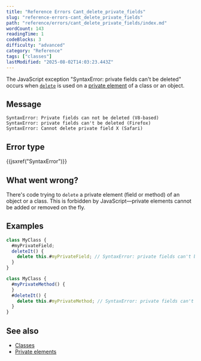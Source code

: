 ```yaml
---
title: "Reference Errors Cant_delete_private_fields"
slug: "reference-errors-cant_delete_private_fields"
path: "reference/errors/cant_delete_private_fields/index.md"
wordCount: 143
readingTime: 1
codeBlocks: 3
difficulty: "advanced"
category: "Reference"
tags: ["classes"]
lastModified: "2025-08-02T14:03:23.443Z"
---
```



The JavaScript exception "SyntaxError: private fields can't be deleted" occurs when [`delete`](/en-US/docs/Web/JavaScript/Reference/Operators/delete) is used on a [private element](/en-US/docs/Web/JavaScript/Reference/Classes/Private_elements) of a class or an object.

## Message

```plain
SyntaxError: Private fields can not be deleted (V8-based)
SyntaxError: private fields can't be deleted (Firefox)
SyntaxError: Cannot delete private field X (Safari)
```

## Error type

{{jsxref("SyntaxError")}}

## What went wrong?

There's code trying to `delete` a private element (field or method) of an object or a class. This is forbidden by JavaScript—private elements cannot be added or removed on the fly.

## Examples

```js example-bad
class MyClass {
  #myPrivateField;
  deleteIt() {
    delete this.#myPrivateField; // SyntaxError: private fields can't be deleted
  }
}
```

```js example-bad
class MyClass {
  #myPrivateMethod() {
  }
  #deleteIt() {
    delete this.#myPrivateMethod; // SyntaxError: private fields can't be deleted
  }
}
```

## See also

- [Classes](/en-US/docs/Web/JavaScript/Reference/Classes)
- [Private elements](/en-US/docs/Web/JavaScript/Reference/Classes/Private_elements)
